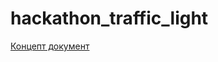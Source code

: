 # hackathon_traffic_light

[Концепт документ](https://docs.google.com/document/d/1cntaVR9e8HSTga0UIBzSh-a8OBcL1uRhtlwe_cl22yc/edit#)
